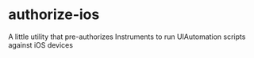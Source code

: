 
# authorize-ios
A little utility that pre-authorizes Instruments to run UIAutomation scripts against iOS devices
